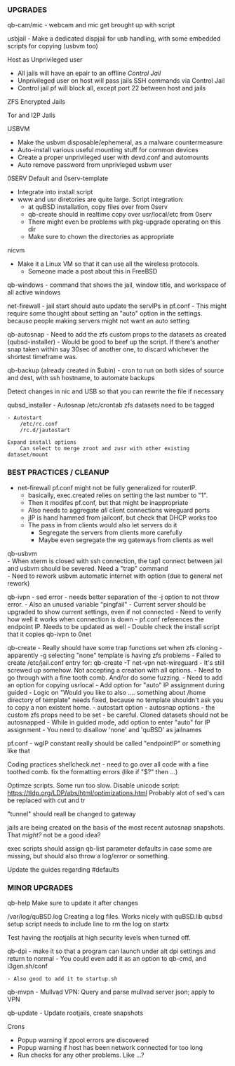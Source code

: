 ### UPGRADES

qb-cam/mic - webcam and mic get brought up with script

usbjail - Make a dedicated dispjail for usb handling, with some embedded scripts for copying (usbvm too)

Host as Unprivileged user     
- All jails will have an epair to an offline *Control Jail*      
- Unprivileged user on host will pass jails SSH commands via Control Jail     
- Control jail pf will block all, except port 22 between host and jails     

ZFS Encrypted Jails

Tor and I2P Jails

USBVM     
- Make the usbvm disposable/ephemeral, as a malware countermeasure      
- Auto-install various useful mounting stuff for common devices     
- Create a proper unprivileged user with devd.conf and automounts     
- Auto remove password from unprivleged usbvm user     
	
0SERV Default and 0serv-template
  - Integrate into install script
  - www and usr diretories are quite large. Script integration:
  	- at quBSD installation, copy files over from 0serv
     - qb-create should in realtime copy over usr/local/etc from 0serv
     - There might even be problems with pkg-upgrade operating on this dir
	- Make sure to chown the directories as appropriate

nicvm 
  - Make it a Linux VM so that it can use all the wireless protocols.
     - Someone made a post about this in FreeBSD

qb-windows
	- command that shows the jail, window title, and workspace of all active windows

net-firewall 
	- jail start should auto update the servIPs in pf.conf
		- This might require some thought about setting an "auto" option in the settings.
		  because people making servers might not want an auto setting

qb-autosnap 
	- Need to add the zfs custom props to the datasets as created (qubsd-installer)
	- Would be good to beef up the script. If there's another snap taken within say 30sec 
     of another one, to discard whichever the shortest timeframe was. 

qb-backup (already created in $ubin)
	- cron to run on both sides of source and dest, with ssh hostname, to automate backups

Detect changes in nic and USB so that you can rewrite the file if necessary

qubsd_installer
	- Autosnap 
		/etc/crontab
		zfs datasets need to be tagged 	

	- Autostart
		/etc/rc.conf
		/rc.d/jautostart 

	Expand install options     
		Can select to merge zroot and zusr with other existing dataset/mount     


### BEST PRACTICES / CLEANUP

- net-firewall pf.conf might not be fully generalized for routerIP. 
	- basically, exec.created relies on setting the last number to "1". 
     - Then it modifes pf.conf, but that might be inappropriate
	- Also needs to aggregate *all* client connections wireguard ports
	- jIP is hand hammed from jailconf, but check that DHCP works too
	- The pass in from clients would also let servers do it
  		- Segregate the servers from clients more carefully
		- Maybe even segregate the wg gateways from clients as well

qb-usbvm     
	- When xterm is closed with ssh connection, the tap1 connect between jail and usbvm should be severed. Need a "trap" command     
	- Need to rework usbvm automatic internet with option (due to general net rework)

qb-ivpn - sed error - needs better separation of the -j option to not throw error.
        - Also an unused variable "pingfail"
	   - Current server should be upgraded to show current settings, even if not connected
	   - Need to verify how well it works when connection is down
	   - pf.conf references the endpoint IP. Needs to be updated as well
		- Double check the install script that it copies qb-ivpn to 0net

qb-create 
	- Really should have some trap functions set when zfs cloning
	- apparently -g selecting "none" template is having zfs problems
	- Failed to create /etc/jail.conf entry for: qb-create -T net-vpn net-wireguard
	- It's still screwed up somehow. Not accepting a creation with all options. 
	- Need to go through with a fine tooth comb. And/or do some fuzzing.
	- Need to add an option for copying usrlocal
	- Add option for "auto" IP assignment during guided
	- Logic on "Would you like to also .... something about /home directory of template"
		needs fixed, because no template shouldn't ask you to copy a non existent home.
	- autostart option
	- autosnap options - the custom zfs props need to be set
		- be careful. Cloned datasets should not be autosnapped
	- While in guided mode, add option to enter "auto" for IP assignment 
	- You need to disallow 'none' and 'quBSD' as jailnames

pf.conf
	- wgIP constant really should be called "endpointIP" or something like that

Coding practices
	shellcheck.net - need to go over all code with a fine toothed comb. fix the formatting errors (like if "$?" then ...)

Optimze scripts. Some run too slow. 
	Disable unicode script:
		https://tldp.org/LDP/abs/html/optimizations.html
	Probably alot of sed's can be replaced with cut and tr
	
"tunnel" should reall be changed to gateway

jails are being created on the basis of the most recent autosnap snapshots. That *might?* not be a good idea?

exec scripts should assign qb-list parameter defaults in case some are missing, but should also throw a log/error or something.

Update the guides regarding #defaults

### MINOR UPGRADES

qb-help
	Make sure to update it after changes

/var/log/quBSD.log
	Creating a log files. Works nicely with quBSD.lib
	qubsd setup script needs to include line to rm the log on startx

Test having the rootjails at high security levels when turned off.

qb-dpi - make it so that a program can launch under alt dpi settings and return to normal
	- You could even add it as an option to qb-cmd, and i3gen.sh/conf
	
	- Also good to add it to startup.sh

qb-mvpn - Mullvad VPN: Query and parse mullvad server json; apply to VPN

qb-update - Update rootjails, create snapshots


Crons
- Popup warning if zpool errors are discovered
- Popup warning if host has been network connected for too long
- Run checks for any other problems. Like ...?

